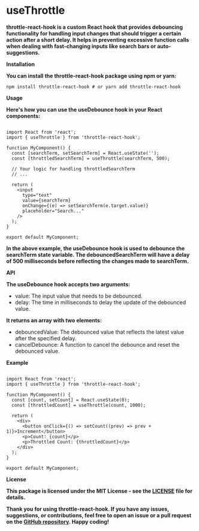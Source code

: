 # useThrottle

**throttle-react-hook is a custom React hook that provides debouncing functionality for handling input changes that should trigger a certain action after a short delay. It helps in preventing excessive function calls when dealing with fast-changing inputs like search bars or auto-suggestions.**

**Installation**

**You can install the throttle-react-hook package using npm or yarn:**


```JSX
npm install throttle-react-hook # or yarn add throttle-react-hook

```

**Usage**

**Here's how you can use the useDebounce hook in your React components:**

```JSX

import React from 'react';
import { useThrottle } from 'throttle-react-hook';

function MyComponent() {
  const [searchTerm, setSearchTerm] = React.useState('');
  const [throttledSearchTerm] = useThrottle(searchTerm, 500);

  // Your logic for handling throttledSearchTerm
  // ...

  return (
    <input
      type="text"
      value={searchTerm}
      onChange={(e) => setSearchTerm(e.target.value)}
      placeholder="Search..."
    />
  );
}

export default MyComponent;

```

**In the above example, the useDebounce hook is used to debounce the searchTerm state variable. The debouncedSearchTerm will have a delay of 500 milliseconds before reflecting the changes made to searchTerm.**

**API**

**The useDebounce hook accepts two arguments:**

- value: The input value that needs to be debounced.
- delay: The time in milliseconds to delay the update of the debounced value.

**It returns an array with two elements:**

- debouncedValue: The debounced value that reflects the latest value after the specified delay.
- cancelDebounce: A function to cancel the debounce and reset the debounced value.

**Example**

```JSX

import React from 'react';
import { useThrottle } from 'throttle-react-hook';

function MyComponent() {
  const [count, setCount] = React.useState(0);
  const [throttledCount] = useThrottle(count, 1000);

  return (
    <div>
      <button onClick={() => setCount((prev) => prev + 1)}>Increment</button>
      <p>Count: {count}</p>
      <p>Throttled Count: {throttledCount}</p>
    </div>
  );
}

export default MyComponent;

```
**License**

**This package is licensed under the MIT License - see the [LICENSE](https://chat.openai.com/LICENSE) file for details.**

**Thank you for using throttle-react-hook. If you have any issues, suggestions, or contributions, feel free to open an issue or a pull request on the [GitHub repository](https://github.com/utkcha1205/npmpackages/tree/main/useDebounce). Happy coding!**

